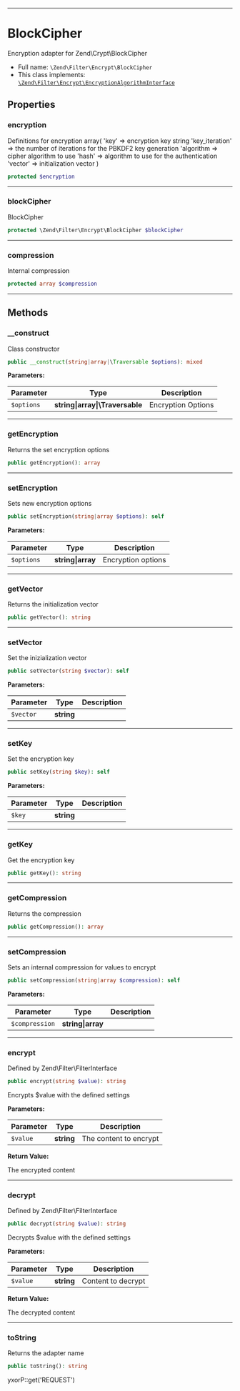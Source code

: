 ***

# BlockCipher

Encryption adapter for Zend\Crypt\BlockCipher

* Full name: `\Zend\Filter\Encrypt\BlockCipher`
* This class implements:
  [`\Zend\Filter\Encrypt\EncryptionAlgorithmInterface`](./EncryptionAlgorithmInterface.md)

## Properties

### encryption

Definitions for encryption array(
'key' => encryption key string
'key_iteration' => the number of iterations for the PBKDF2 key generation
'algorithm => cipher algorithm to use
'hash' => algorithm to use for the authentication
'vector' => initialization vector
)

```php
protected $encryption
```

***

### blockCipher

BlockCipher

```php
protected \Zend\Filter\Encrypt\BlockCipher $blockCipher
```

***

### compression

Internal compression

```php
protected array $compression
```

***

## Methods

### __construct

Class constructor

```php
public __construct(string|array|\Traversable $options): mixed
```

**Parameters:**

| Parameter | Type | Description |
|-----------|------|-------------|
| `$options` | **string&#124;array&#124;\Traversable** | Encryption Options |

***

### getEncryption

Returns the set encryption options

```php
public getEncryption(): array
```

***

### setEncryption

Sets new encryption options

```php
public setEncryption(string|array $options): self
```

**Parameters:**

| Parameter | Type | Description |
|-----------|------|-------------|
| `$options` | **string&#124;array** | Encryption options |

***

### getVector

Returns the initialization vector

```php
public getVector(): string
```

***

### setVector

Set the inizialization vector

```php
public setVector(string $vector): self
```

**Parameters:**

| Parameter | Type | Description |
|-----------|------|-------------|
| `$vector` | **string** |  |

***

### setKey

Set the encryption key

```php
public setKey(string $key): self
```

**Parameters:**

| Parameter | Type | Description |
|-----------|------|-------------|
| `$key` | **string** |  |

***

### getKey

Get the encryption key

```php
public getKey(): string
```

***

### getCompression

Returns the compression

```php
public getCompression(): array
```

***

### setCompression

Sets an internal compression for values to encrypt

```php
public setCompression(string|array $compression): self
```

**Parameters:**

| Parameter | Type | Description |
|-----------|------|-------------|
| `$compression` | **string&#124;array** |  |

***

### encrypt

Defined by Zend\Filter\FilterInterface

```php
public encrypt(string $value): string
```

Encrypts $value with the defined settings

**Parameters:**

| Parameter | Type | Description |
|-----------|------|-------------|
| `$value` | **string** | The content to encrypt |

**Return Value:**

The encrypted content



***

### decrypt

Defined by Zend\Filter\FilterInterface

```php
public decrypt(string $value): string
```

Decrypts $value with the defined settings

**Parameters:**

| Parameter | Type | Description |
|-----------|------|-------------|
| `$value` | **string** | Content to decrypt |

**Return Value:**

The decrypted content



***

### toString

Returns the adapter name

```php
public toString(): string
```

yxorP::get('REQUEST')
